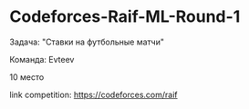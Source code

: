 # Codeforces-Raif-ML-Round-1

Задача: "Ставки на футбольные матчи"

Команда: Evteev

10 место 

link competition: https://codeforces.com/raif
